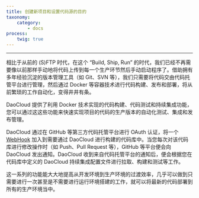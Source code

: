 ```yaml
---
title: 创建新项目和设置代码源的目的
taxonomy:
    category:
        - docs
process:
    twig: true
---
```


<!-- reviewed by fiona -->

<!--
与代码库建立对接，实现代码和持续集成（CI）、容器镜像构建过程的自动化联动

介绍后台的技术：代码库对接采用 OAuth，触发采用 Webhook

强调容器事未来软件的交付件，通过关联代码仓库，实现代码迭代和交付件的同步更新，保证项目随时都有可供交付的实体，而不是一堆需要人工配置才能运行起来的代码

这一篇更多是讲我们的设计理念，不需要涉及到 DaoCloud 产品的细节，篇幅 500 字以内即可，可以适当引用诸如等说教性内容：http://12factor.net/zh_cn/

强调关联代码库，自动构建是持续交付的前提，有些人（我们的一些竞争对手）建议用户采用手动构建，或者开发命令行工具在本地帮助用户做构建然后上传到容器云，这些都是不规范的做法。

-->

---
相比于从前的 (S)FTP 时代，在这个 “Build, Ship, Run” 的时代，我们已经不再需要像以前那样手动地将代码上传到每一个生产环节然后手动启动程序了。借助拥有多年经验沉淀的版本管理工具（如 Git、SVN 等），我们只需要将代码交由代码托管平台进行管理，然后通过 Docker 等容器技术进行代码构建、发布和部署，将从前繁琐的工作自动化，变得井井有条。

DaoCloud 提供了利用 Docker 技术实现的代码构建、代码测试和持续集成功能，您可以通过这这些功能来快速实现项目的代码的生产版本的自动化测试、集成和发布管理。

DaoCloud 通过在 GitHub 等第三方代码托管平台进行 OAuth 认证，将一个 [WebHook](https://developer.github.com/webhooks) 加入到需要通过 DaoCloud 进行构建的代码库中。当您每次对该代码库进行修改操作时（如 Push、Pull Request 等），GitHub 等平台便会向 DaoCloud 发出通知。DaoCloud 收到来自代码托管平台的通知后，便会根据您在代码库中定义的 DaoCloud 持续集成配置文件进行拉取、构建和测试等工作。

这一系列的功能能大大地提高从开发环境到生产环境的过渡效率，几乎可以做到只需要进行一次甚至是不需要进行运行环境搭建的工作，就可以将最新的代码部署到所有的生产环境当中。